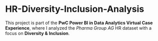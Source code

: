 # HR-Diversity-Inclusion-Analysis
This project is part of the **PwC Power BI in Data Analytics Virtual Case Experience**, where I analyzed the *Pharma Group AG* HR dataset with a focus on **Diversity &amp; Inclusion**.
